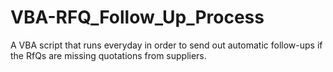# VBA-RFQ_Follow_Up_Process
A VBA script that runs everyday in order to send out automatic follow-ups if the RfQs are missing quotations from suppliers. 
